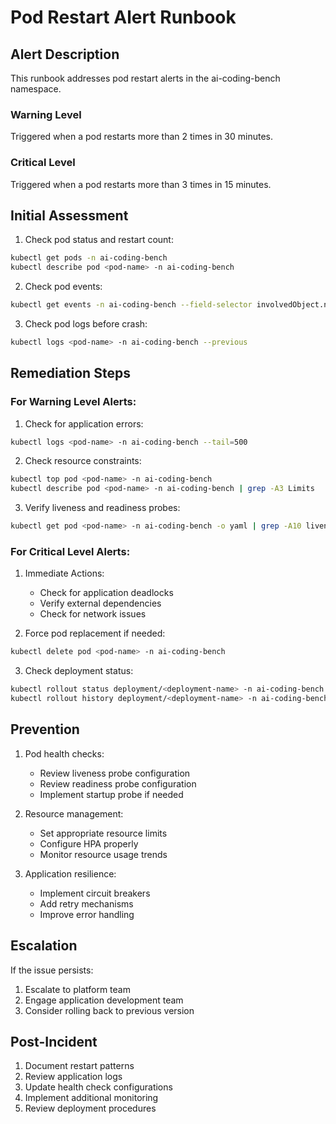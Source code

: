 # Pod Restart Alert Runbook

## Alert Description
This runbook addresses pod restart alerts in the ai-coding-bench namespace.

### Warning Level
Triggered when a pod restarts more than 2 times in 30 minutes.

### Critical Level
Triggered when a pod restarts more than 3 times in 15 minutes.

## Initial Assessment

1. Check pod status and restart count:
```bash
kubectl get pods -n ai-coding-bench
kubectl describe pod <pod-name> -n ai-coding-bench
```

2. Check pod events:
```bash
kubectl get events -n ai-coding-bench --field-selector involvedObject.name=<pod-name> --sort-by='.lastTimestamp'
```

3. Check pod logs before crash:
```bash
kubectl logs <pod-name> -n ai-coding-bench --previous
```

## Remediation Steps

### For Warning Level Alerts:

1. Check for application errors:
```bash
kubectl logs <pod-name> -n ai-coding-bench --tail=500
```

2. Check resource constraints:
```bash
kubectl top pod <pod-name> -n ai-coding-bench
kubectl describe pod <pod-name> -n ai-coding-bench | grep -A3 Limits
```

3. Verify liveness and readiness probes:
```bash
kubectl get pod <pod-name> -n ai-coding-bench -o yaml | grep -A10 livenessProbe
```

### For Critical Level Alerts:

1. Immediate Actions:
   - Check for application deadlocks
   - Verify external dependencies
   - Check for network issues

2. Force pod replacement if needed:
```bash
kubectl delete pod <pod-name> -n ai-coding-bench
```

3. Check deployment status:
```bash
kubectl rollout status deployment/<deployment-name> -n ai-coding-bench
kubectl rollout history deployment/<deployment-name> -n ai-coding-bench
```

## Prevention

1. Pod health checks:
   - Review liveness probe configuration
   - Review readiness probe configuration
   - Implement startup probe if needed

2. Resource management:
   - Set appropriate resource limits
   - Configure HPA properly
   - Monitor resource usage trends

3. Application resilience:
   - Implement circuit breakers
   - Add retry mechanisms
   - Improve error handling

## Escalation

If the issue persists:
1. Escalate to platform team
2. Engage application development team
3. Consider rolling back to previous version

## Post-Incident

1. Document restart patterns
2. Review application logs
3. Update health check configurations
4. Implement additional monitoring
5. Review deployment procedures